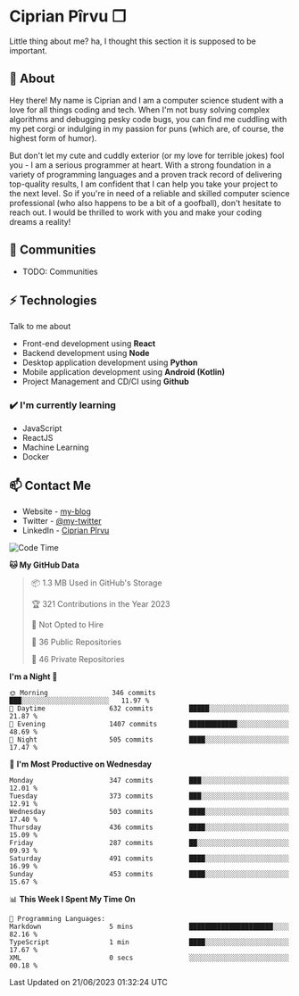 # Ciprian Pîrvu ❐

Little thing about me? ha, I thought this section it is supposed to be important.

## 🧐 About

Hey there! My name is Ciprian and I am a computer science student with a love for all things coding and tech. When I'm not busy solving complex algorithms and debugging pesky code bugs, you can find me cuddling with my pet corgi or indulging in my passion for puns (which are, of course, the highest form of humor).

But don't let my cute and cuddly exterior (or my love for terrible jokes) fool you - I am a serious programmer at heart. With a strong foundation in a variety of programming languages and a proven track record of delivering top-quality results, I am confident that I can help you take your project to the next level. So if you're in need of a reliable and skilled computer science professional (who also happens to be a bit of a goofball), don't hesitate to reach out. I would be thrilled to work with you and make your coding dreams a reality!

## 👯 Communities

-   TODO: Communities

## ⚡ Technologies

Talk to me about

-   Front-end development using **React**
-   Backend development using **Node**
-   Desktop application development using **Python**
-   Mobile application development using **Android (Kotlin)**
-   Project Management and CD/CI using **Github**

### ✔️ I'm currently learning

-   JavaScript
-   ReactJS
-   Machine Learning
-   Docker

## 📫 Contact Me

-   Website - [my-blog]()
-   Twitter - [@my-twitter]()
-   LinkedIn - [Ciprian Pîrvu](https://www.linkedin.com/in/p%C3%AErvu-ciprian-cristian-4415991b1/)

<!--START_SECTION:waka-->
![Code Time](http://img.shields.io/badge/Code%20Time-1%2C782%20hrs-blue)

**🐱 My GitHub Data** 

> 📦 1.3 MB Used in GitHub's Storage 
 > 
> 🏆 321 Contributions in the Year 2023
 > 
> 🚫 Not Opted to Hire
 > 
> 📜 36 Public Repositories 
 > 
> 🔑 46 Private Repositories 
 > 
**I'm a Night 🦉** 

```text
🌞 Morning                346 commits         ███░░░░░░░░░░░░░░░░░░░░░░   11.97 % 
🌆 Daytime                632 commits         █████░░░░░░░░░░░░░░░░░░░░   21.87 % 
🌃 Evening                1407 commits        ████████████░░░░░░░░░░░░░   48.69 % 
🌙 Night                  505 commits         ████░░░░░░░░░░░░░░░░░░░░░   17.47 % 
```
📅 **I'm Most Productive on Wednesday** 

```text
Monday                   347 commits         ███░░░░░░░░░░░░░░░░░░░░░░   12.01 % 
Tuesday                  373 commits         ███░░░░░░░░░░░░░░░░░░░░░░   12.91 % 
Wednesday                503 commits         ████░░░░░░░░░░░░░░░░░░░░░   17.40 % 
Thursday                 436 commits         ████░░░░░░░░░░░░░░░░░░░░░   15.09 % 
Friday                   287 commits         ██░░░░░░░░░░░░░░░░░░░░░░░   09.93 % 
Saturday                 491 commits         ████░░░░░░░░░░░░░░░░░░░░░   16.99 % 
Sunday                   453 commits         ████░░░░░░░░░░░░░░░░░░░░░   15.67 % 
```


📊 **This Week I Spent My Time On** 

```text
💬 Programming Languages: 
Markdown                 5 mins              █████████████████████░░░░   82.16 % 
TypeScript               1 min               ████░░░░░░░░░░░░░░░░░░░░░   17.67 % 
XML                      0 secs              ░░░░░░░░░░░░░░░░░░░░░░░░░   00.18 % 
```


 Last Updated on 21/06/2023 01:32:24 UTC
<!--END_SECTION:waka-->
